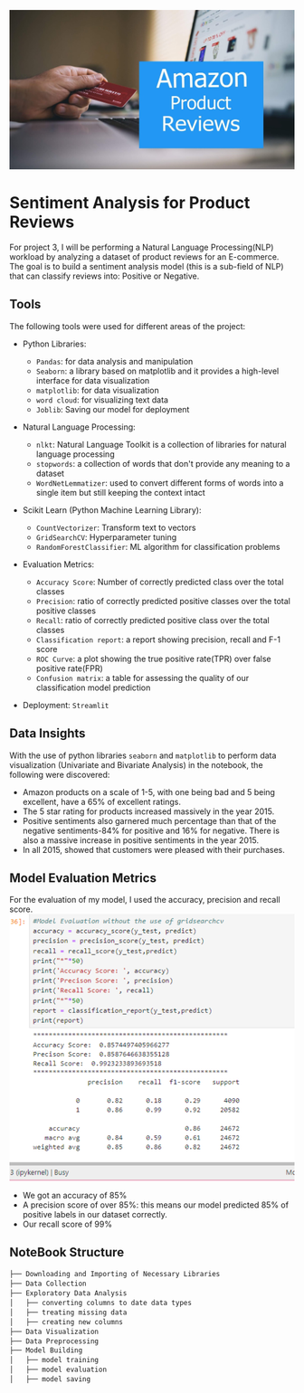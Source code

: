![picture](https://github.com/Odeyiany2/FLiT-Apprenticeship-Data-Science-Projects/blob/main/Project_3%20Sentiment-Analysis-for-Product-Reviews/ama.jpg)
# Sentiment Analysis for Product Reviews
For project 3, I will be performing a Natural Language Processing(NLP) workload by analyzing a dataset of product reviews for an E-commerce. 
The goal is to build a sentiment analysis model (this is a sub-field of NLP) that can classify reviews into: Positive or Negative.

## Tools 
The following tools were used for different areas of the project:
* Python Libraries:
  - `Pandas`: for data analysis and manipulation
  - `Seaborn`: a library based on matplotlib and it provides a high-level interface for data visualization
  - `matplotlib`: for data visualization
  - `word cloud`: for visualizing text data
  - `Joblib`: Saving our model for deployment
    
* Natural Language Processing:
  - `nlkt`: Natural Language Toolkit is a collection of libraries for natural language processing
  - `stopwords`: a collection of words that don't provide any meaning to a dataset
  - `WordNetLemmatizer`: used to convert different forms of words into a single item but still keeping the context intact

* Scikit Learn (Python Machine Learning Library):
  - `CountVectorizer`: Transform text to vectors
  - `GridSearchCV`: Hyperparameter tuning
  - `RandomForestClassifier`: ML algorithm for classification problems

* Evaluation Metrics:
  - `Accuracy Score`: Number of correctly predicted class over the total classes 
  - `Precision`: ratio of correctly predicted positive classes over the total positive classes
  - `Recall`: ratio of correctly predicted positive class over the total classes
  - `Classification report`: a report showing precision, recall and F-1 score 
  - `ROC Curve`: a plot showing the true positive rate(TPR) over false positive rate(FPR)
  - `Confusion matrix`: a table for assessing the quality of our classification model prediction
    
* Deployment: `Streamlit`

## Data Insights
With the use of python libraries  `seaborn` and `matplotlib` to perform data visualization (Univariate and Bivariate Analysis) in the notebook, the following were discovered:
* Amazon products on a scale of 1-5, with one being bad and 5 being excellent, have a 65% of excellent ratings.
* The 5 star rating for products increased massively in the year 2015.
* Positive sentiments also garnered much percentage than that of the negative sentiments-84% for positive and 16% for negative. There is also a massive increase in positive sentiments in the year 2015.
* In all 2015, showed that customers were pleased with their purchases.


## Model Evaluation Metrics
For the evaluation of my model, I used the accuracy, precision and recall score. 
![Metrics](https://github.com/Odeyiany2/FLiT-Apprenticeship-Data-Science-Projects/blob/main/Project_3%20Sentiment-Analysis-for-Product-Reviews/Screenshot%20(145).png)
  
  - We got an accuracy of 85%
  - A precision score of over 85%: this means our model predicted 85% of positive labels in our dataset correctly. 
  - Our recall score of 99%

## NoteBook Structure
```bash
├── Downloading and Importing of Necessary Libraries
├── Data Collection
├── Exploratory Data Analysis
│   ├── converting columns to date data types
│   ├── treating missing data
│   ├── creating new columns
├── Data Visualization
├── Data Preprocessing
├── Model Building 
│   ├── model training
│   ├── model evaluation
│   ├── model saving
```
